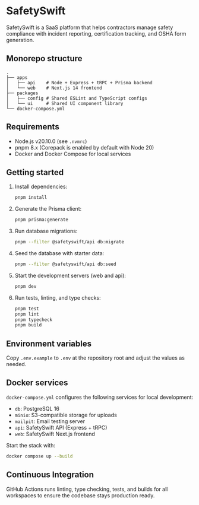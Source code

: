# SafetySwift

SafetySwift is a SaaS platform that helps contractors manage safety compliance with incident reporting, certification tracking, and OSHA form generation.

## Monorepo structure

```
.
├── apps
│   ├── api    # Node + Express + tRPC + Prisma backend
│   └── web    # Next.js 14 frontend
├── packages
│   ├── config # Shared ESLint and TypeScript configs
│   └── ui     # Shared UI component library
└── docker-compose.yml
```

## Requirements

- Node.js v20.10.0 (see `.nvmrc`)
- pnpm 8.x (Corepack is enabled by default with Node 20)
- Docker and Docker Compose for local services

## Getting started

1. Install dependencies:

   ```bash
   pnpm install
   ```

2. Generate the Prisma client:

   ```bash
   pnpm prisma:generate
   ```

3. Run database migrations:

   ```bash
   pnpm --filter @safetyswift/api db:migrate
   ```

4. Seed the database with starter data:

   ```bash
   pnpm --filter @safetyswift/api db:seed
   ```

5. Start the development servers (web and api):

   ```bash
   pnpm dev
   ```

6. Run tests, linting, and type checks:

   ```bash
   pnpm test
   pnpm lint
   pnpm typecheck
   pnpm build
   ```

## Environment variables

Copy `.env.example` to `.env` at the repository root and adjust the values as needed.

## Docker services

`docker-compose.yml` configures the following services for local development:

- `db`: PostgreSQL 16
- `minio`: S3-compatible storage for uploads
- `mailpit`: Email testing server
- `api`: SafetySwift API (Express + tRPC)
- `web`: SafetySwift Next.js frontend

Start the stack with:

```bash
docker compose up --build
```

## Continuous Integration

GitHub Actions runs linting, type checking, tests, and builds for all workspaces to ensure the codebase stays production ready.

